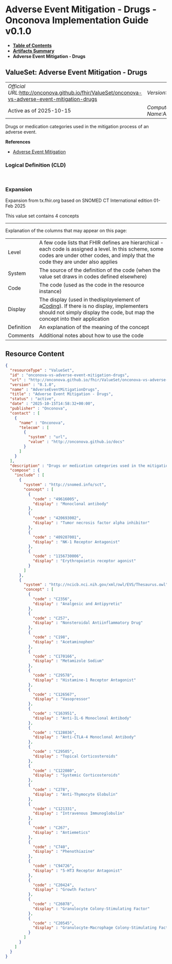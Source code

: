 # Adverse Event Mitigation - Drugs - Onconova Implementation Guide v0.1.0

* [**Table of Contents**](toc.md)
* [**Artifacts Summary**](artifacts.md)
* **Adverse Event Mitigation - Drugs**

## ValueSet: Adverse Event Mitigation - Drugs 

| | |
| :--- | :--- |
| *Official URL*:http://onconova.github.io/fhir/ValueSet/onconova-vs-adverse-event-mitigation-drugs | *Version*:0.1.0 |
| Active as of 2025-10-15 | *Computable Name*:AdverseEventMitigationDrugs |

 
Drugs or medication categories used in the mitigation process of an adverse event. 

 **References** 

* [Adverse Event Mitigation](StructureDefinition-onconova-ext-adverse-event-mitigation.md)

### Logical Definition (CLD)

 

### Expansion

Expansion from tx.fhir.org based on SNOMED CT International edition 01-Feb 2025

This value set contains 4 concepts

-------

 Explanation of the columns that may appear on this page: 

| | |
| :--- | :--- |
| Level | A few code lists that FHIR defines are hierarchical - each code is assigned a level. In this scheme, some codes are under other codes, and imply that the code they are under also applies |
| System | The source of the definition of the code (when the value set draws in codes defined elsewhere) |
| Code | The code (used as the code in the resource instance) |
| Display | The display (used in the*display*element of a[Coding](http://hl7.org/fhir/R4/datatypes.html#Coding)). If there is no display, implementers should not simply display the code, but map the concept into their application |
| Definition | An explanation of the meaning of the concept |
| Comments | Additional notes about how to use the code |



## Resource Content

```json
{
  "resourceType" : "ValueSet",
  "id" : "onconova-vs-adverse-event-mitigation-drugs",
  "url" : "http://onconova.github.io/fhir/ValueSet/onconova-vs-adverse-event-mitigation-drugs",
  "version" : "0.1.0",
  "name" : "AdverseEventMitigationDrugs",
  "title" : "Adverse Event Mitigation - Drugs",
  "status" : "active",
  "date" : "2025-10-15T14:58:32+00:00",
  "publisher" : "Onconova",
  "contact" : [
    {
      "name" : "Onconova",
      "telecom" : [
        {
          "system" : "url",
          "value" : "http://onconova.github.io/docs"
        }
      ]
    }
  ],
  "description" : "Drugs or medication categories used in the mitigation process of an adverse event.",
  "compose" : {
    "include" : [
      {
        "system" : "http://snomed.info/sct",
        "concept" : [
          {
            "code" : "49616005",
            "display" : "Monoclonal antibody"
          },
          {
            "code" : "420693002",
            "display" : "Tumor necrosis factor alpha inhibitor"
          },
          {
            "code" : "409207001",
            "display" : "NK-1 Receptor Antagonist"
          },
          {
            "code" : "1156730006",
            "display" : "Erythropoietin receptor agonist"
          }
        ]
      },
      {
        "system" : "http://ncicb.nci.nih.gov/xml/owl/EVS/Thesaurus.owl",
        "concept" : [
          {
            "code" : "C2356",
            "display" : "Analgesic and Antipyretic"
          },
          {
            "code" : "C257",
            "display" : "Nonsteroidal Antiinflammatory Drug"
          },
          {
            "code" : "C198",
            "display" : "Acetaminophen"
          },
          {
            "code" : "C170166",
            "display" : "Metamizole Sodium"
          },
          {
            "code" : "C29578",
            "display" : "Histamine-1 Receptor Antagonist"
          },
          {
            "code" : "C126567",
            "display" : "Vasopressor"
          },
          {
            "code" : "C163951",
            "display" : "Anti-IL-6 Monoclonal Antibody"
          },
          {
            "code" : "C128036",
            "display" : "Anti-CTLA-4 Monoclonal Antibody"
          },
          {
            "code" : "C29505",
            "display" : "Topical Corticosteroids"
          },
          {
            "code" : "C122080",
            "display" : "Systemic Corticosteroids"
          },
          {
            "code" : "C278",
            "display" : "Anti-Thymocyte Globulin"
          },
          {
            "code" : "C121331",
            "display" : "Intravenous Immunoglobulin"
          },
          {
            "code" : "C267",
            "display" : "Antiemetics"
          },
          {
            "code" : "C740",
            "display" : "Phenothiazine"
          },
          {
            "code" : "C94726",
            "display" : "5-HT3 Receptor Antagonist"
          },
          {
            "code" : "C20424",
            "display" : "Growth Factors"
          },
          {
            "code" : "C26078",
            "display" : "Granulocyte Colony-Stimulating Factor"
          },
          {
            "code" : "C20545",
            "display" : "Granulocyte-Macrophage Colony-Stimulating Factor"
          }
        ]
      }
    ]
  }
}

```
